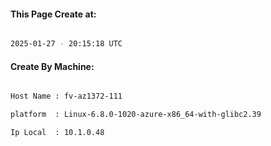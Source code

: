 
   
#### This Page Create at:

```bash

2025-01-27 - 20:15:18 UTC

```

#### Create By Machine:

```bash

Host Name : fv-az1372-111

platform  : Linux-6.8.0-1020-azure-x86_64-with-glibc2.39

Ip Local  : 10.1.0.48

```

